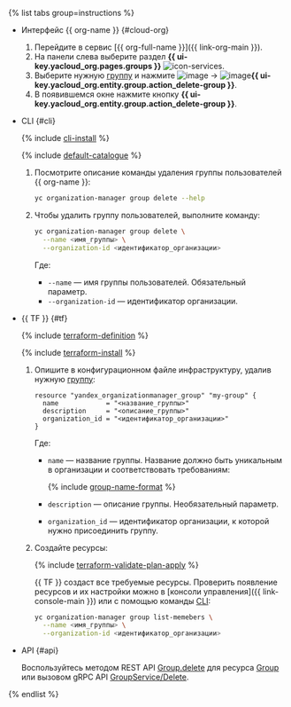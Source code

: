 {% list tabs group=instructions %}

- Интерфейс {{ org-name }} {#cloud-org}

  1. Перейдите в сервис [{{ org-full-name }}]({{ link-org-main }}).
  1. На панели слева выберите раздел **{{ ui-key.yacloud_org.pages.groups }}** ![icon-services](../../_assets/console-icons/persons.svg).
  1. Выберите нужную [группу](../../organization/concepts/groups.md) и нажмите ![image](../../_assets/console-icons/ellipsis.svg) -> ![image](../../_assets/console-icons/trash-bin.svg)**{{ ui-key.yacloud_org.entity.group.action_delete-group }}**.
  1. В появившемся окне нажмите кнопку **{{ ui-key.yacloud_org.entity.group.action_delete-group }}**.

- CLI {#cli}

  {% include [cli-install](../../_includes/cli-install.md) %}

  {% include [default-catalogue](../../_includes/default-catalogue.md) %}

  1. Посмотрите описание команды удаления группы пользователей {{ org-name }}:

      ```bash
      yc organization-manager group delete --help
      ```
  
  1. Чтобы удалить группу пользователей, выполните команду:

      ```bash
      yc organization-manager group delete \
        --name <имя_группы> \
        --organization-id <идентификатор_организации>
      ```

      Где:

      * `--name` — имя группы пользователей. Обязательный параметр.
      * `--organization-id` — идентификатор организации.

- {{ TF }} {#tf}

  {% include [terraform-definition](../../_tutorials/_tutorials_includes/terraform-definition.md) %}

  {% include [terraform-install](../../_includes/terraform-install.md) %}

  1. Опишите в конфигурационном файле инфраструктуру, удалив нужную [группу](../../organization/concepts/groups.md):

     ```hcl
     resource "yandex_organizationmanager_group" "my-group" {
       name            = "<название_группы>"
       description     = "<описание_группы>"
       organization_id = "<идентификатор_организации>"
     }
     ```

     Где:
     * `name` — название группы. Название должно быть уникальным в организации и соответствовать требованиям:

        {% include [group-name-format](group-name-format.md) %}

     * `description` — описание группы. Необязательный параметр.
     * `organization_id` — идентификатор организации, к которой нужно присоединить группу.
  1. Создайте ресурсы:

     {% include [terraform-validate-plan-apply](../../_tutorials/_tutorials_includes/terraform-validate-plan-apply.md) %}

     {{ TF }} создаст все требуемые ресурсы. Проверить появление ресурсов и их настройки можно в [консоли управления]({{ link-console-main }}) или с помощью команды [CLI](../../cli/):

     ```bash
     yc organization-manager group list-memebers \
       --name <имя_группы> \
       --organization-id <идентификатор_организации>
     ```

- API {#api}

    Воспользуйтесь методом REST API [Group.delete](../../organization/api-ref/Group/delete.md) для ресурса [Group](../../organization/api-ref/Group/index.md) или вызовом gRPC API [GroupService/Delete](../../organization/api-ref/grpc/group_service.md#Delete).

{% endlist %}